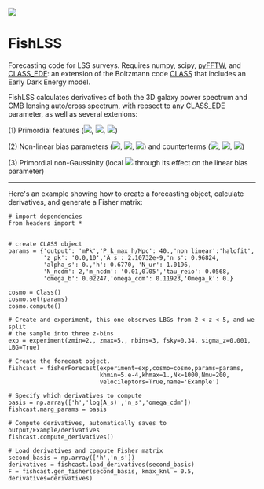 [![](https://img.shields.io/badge/arXiv-2106.09713%20-red.svg)](https://arxiv.org/abs/2106.09713)

# FishLSS

Forecasting code for LSS surveys. Requires numpy, scipy, [pyFFTW](https://hgomersall.github.io/pyFFTW/), and [CLASS_EDE](https://github.com/mwt5345/class_ede): an 
extension of the Boltzmann code [CLASS](https://github.com/lesgourg/class_public) that includes an Early Dark Energy model.


FishLSS calculates derivatives of both the 3D galaxy power spectrum and CMB 
lensing auto/cross spectrum, with repsect to any CLASS_EDE parameter, as well
as several extenions:

(1) Primordial features (<img src="https://render.githubusercontent.com/render/math?math=A_\text{lin}">, <img src="https://render.githubusercontent.com/render/math?math=\omega_\text{lin}">, <img src="https://render.githubusercontent.com/render/math?math=\phi_\text{lin}">)

(2) Non-linear bias parameters (<img src="https://render.githubusercontent.com/render/math?math=b_1">, <img src="https://render.githubusercontent.com/render/math?math=b_2">, <img src="https://render.githubusercontent.com/render/math?math=b_s">) and counterterms (<img src="https://render.githubusercontent.com/render/math?math=\alpha_0">, <img src="https://render.githubusercontent.com/render/math?math=\alpha_2">, <img src="https://render.githubusercontent.com/render/math?math=\alpha_4">)

(3) Primordial non-Gaussinity (local <img src="https://render.githubusercontent.com/render/math?math=f_\text{NL}"> through its effect on the linear bias parameter)

-------

Here's an example showing how to create a forecasting object, calculate derivatives,
and generate a Fisher matrix: 
```
# import dependencies
from headers import *


# create CLASS object
params = {'output': 'mPk','P_k_max_h/Mpc': 40.,'non linear':'halofit', 
          'z_pk': '0.0,10','A_s': 2.10732e-9,'n_s': 0.96824,
          'alpha_s': 0.,'h': 0.6770, 'N_ur': 1.0196,
          'N_ncdm': 2,'m_ncdm': '0.01,0.05','tau_reio': 0.0568,
          'omega_b': 0.02247,'omega_cdm': 0.11923,'Omega_k': 0.}

cosmo = Class()
cosmo.set(params)
cosmo.compute()

# Create and experiment, this one observes LBGs from 2 < z < 5, and we split
# the sample into three z-bins
exp = experiment(zmin=2., zmax=5., nbins=3, fsky=0.34, sigma_z=0.001, LBG=True)

# Create the forecast object. 
fishcast = fisherForecast(experiment=exp,cosmo=cosmo,params=params,
                          khmin=5.e-4,khmax=1.,Nk=1000,Nmu=200,
                          velocileptors=True,name='Example')
                          
# Specify which derivatives to compute 
basis = np.array(['h','log(A_s)','n_s','omega_cdm'])
fishcast.marg_params = basis

# Compute derivatives, automatically saves to output/Example/derivatives
fishcast.compute_derivatives()

# Load derivatives and compute Fisher matrix
second_basis = np.array(['h','n_s'])
derivatives = fishcast.load_derivatives(second_basis)
F = fishcast.gen_fisher(second_basis, kmax_knl = 0.5, derivatives=derivatives)
```
